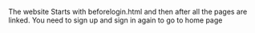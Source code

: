 The website Starts with beforelogin.html and then after all the pages are linked.
You need to sign up and sign in again to go to home page
